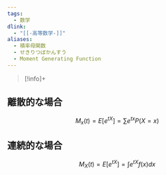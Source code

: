 ```yaml
---
tags:
  - 数学
dlink:
  - "[[-高等数学-]]"
aliases:
  - 積率母関数
  - せきりつぼかんすう
  - Moment Generating Function
---
```

>[!info]+


## 離散的な場合
$$M_{x}​(t)=E[e^{ tX }]=∑e^{ tx }P(X=x)$$
## 連続的な場合
$$M_{X}​(t)=E[e^{ tX }]=\int e^{ tX }f(x)dx$$

